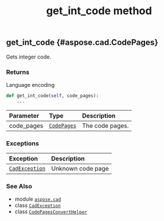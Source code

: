 ﻿---
title: get_int_code method
second_title: Aspose.CAD for Python via .NET API References
description: 
type: docs
weight: 30
url: /aspose.cad/codepagesconverthelper/get_int_code/
is_root: false
---

## get_int_code {#aspose.cad.CodePages}

Gets integer code.


### Returns 


Language encoding


```python
def get_int_code(self, code_pages):
    ...
```


| Parameter | Type | Description |
| :- | :- | :- |
| code_pages | [`CodePages`](/cad/python-net/aspose.cad/codepages) | The code pages. |
### Exceptions
| Exception | Description |
| :- | :- |
| [`CadException`](/cad/python-net/aspose.cad.cadexceptions.imageformats/cadexception) | Unknown code page |





### See Also
* module [`aspose.cad`](../../)
* class [`CadException`](/cad/python-net/aspose.cad.cadexceptions.imageformats/cadexception)
* class [`CodePagesConvertHelper`](/cad/python-net/aspose.cad/codepagesconverthelper)
